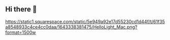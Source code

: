 ## Hi there 👋

https://static1.squarespace.com/static/5e949a92e17d55230cd1d44f/t/61f35a8548933c4ce4cc0daa/1643338381475/HelloLight_Mac.png?format=1500w
